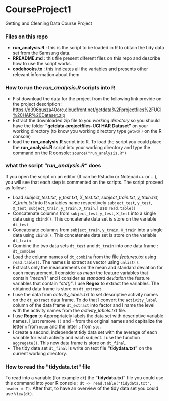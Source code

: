 CourseProject1
==============

Getting and Cleaning Data Course Project

### Files on this repo
  - **run_analysis.R** : this is the script to be loaded in R to obtain the tidy data set from the Samsung data.
  - **RREADME.md** : this file present diferent files on this repo and describe how to use the script works.
  - **codebooks.tx** : this indicates all the variables and presents other relevant information about them.


### How to run the *run_analysis.R* scripts into R
  - Fist download the data for the project from the following link provide on the project description : https://d396qusza40orc.cloudfront.net/getdata%2Fprojectfiles%2FUCI%20HAR%20Dataset.zip 
  - Extract the downloaded zip file to you *working directory* so you should have the folder **"getdata-projectfiles-UCI HAR Dataset"** on your working directory (to know you working directory type `getwd()` on the R console)
  - load the **run_analysis.R** script into R. To load the script you could place the **run_analysis.R** script into your working directory and type the command on the R console: `source("run_analysis.R")`

### what the script *"run_analysis.R"* does
If you open the script on an editor (It can be Rstudio or Notepad++ or ...), you will see that each step is commented on the scripts. The script proceed as follow :
  - Load *subject_test.txt, y_test.txt, X_test.txt, subject_train.txt, y_train.txt, X_train.txt* into R variables name respectively `subject_test`, `y_test`, `X_test`, `subject_train`, `y_train`, `X_train`. I use `read.table()`
  - Concatenate columns from `subject_test`, `y_test`, `X_test` into a single data using `cbind()`. This concatenate data set is store on  the variable `dt_test`
  - Concatenate columns from `subject_train`, `y_train`, `X_train` into a single data using `cbind()`. This concatenate data set is store on  the variable `dt_train`
  - Combine the two data sets `dt_test` and `dt_train` into one data frame : `dt_combine`
  - Load the column names of `dt_combine` from the file *features.txt* using `read.table()`. The names is extract as vector using `unlist()`.
  - Extracts only the measurements on the mean and standard deviation for each measurement. I consider as *mean* the feature variables that contain *"mean()"* and I consider as *standard deviation* the feature variables that contain *"std()"*. I use **Regex** to extract the variables. The obtained data frame is store on `dt_extract`
  - I use the data from *activity_labels.txt* to set descriptive activity names on the `dt_extract` data frame. To do that I convert the `activity_label` column of the data frame `dt_extract` into factor and I name the level with the activity names from the *activity_labels.txt*  file.
  - I use **Regex** to Appropriately labels the data set with descriptive variable names. I just remove `()` and `-` from the original names and capitalize the letter `m` from `mean` and the letter `s` from `std`. 
  - I create a second, independent tidy data set with the average of each variable for each activity and each subject. I use the function `aggregate()`. This new data frame is store on `dt_final`.
  - The tidy data set `dt_final` is write on text file **"tidydata.txt"** on the current working directory.

### How to read the **"tidydata.txt"** file
To read into a variable (for example `dt`) the **"tidydata.txt"** file you could use this command into your R console : `dt <- read.table("tidydata.txt", header = T)`. After that, to have an overview of the tidy data set you could use `View(dt)`. 
  



